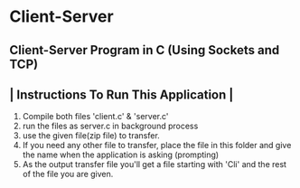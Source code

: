 # Client-Server
Client-Server Program in C (Using Sockets and TCP)
------------------------------------------------------------------------
|		Instructions To Run This Application			|
------------------------------------------------------------------------

1. Compile both files 'client.c' & 'server.c'
2. run the files as server.c in background process
3. use the given file(zip file) to transfer.
4. If you need any other file to transfer, place the file in this folder and give the name when the application is asking (prompting)
5. As the output transfer file you'll get a file starting with 'Cli' and the rest of the file you are given.
 

